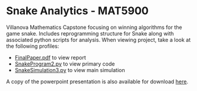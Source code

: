 # Snake Analytics - MAT5900
Villanova Mathematics Capstone focusing on winning algorithms for the game snake. Includes reprogramming structure for Snake along with associated python scripts for analysis. When viewing project, take a look at the following profiles:
- [FinalPaper.pdf](https://github.com/kharmer9/Snake_Analytics-MAT5900/blob/main/FinalPaper.pdf) to view report
- [SnakeProgram2.py](https://github.com/kharmer9/Snake_Analytics-MAT5900/blob/main/SnakeProgram2.py) to view primary code
- [SnakeSimulation3.py](https://github.com/kharmer9/Snake_Analytics-MAT5900/blob/main/SnakeSimulation3.py) to view main simulation

A copy of the powerpoint presentation is also available for download [here](https://github.com/kharmer9/Snake_Analytics-MAT5900/raw/main/Slitherin%20Round%20Presentation%202.pptx).
